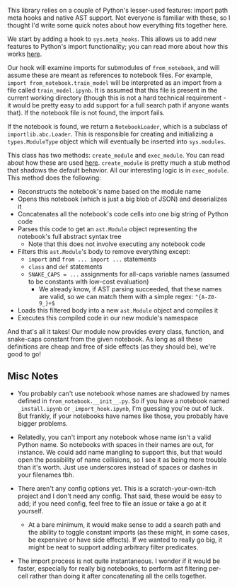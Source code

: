 This library relies on a couple of Python's lesser-used features: import path
meta hooks and native AST support. Not everyone is familiar with these, so I
thought I'd write some quick notes about how everything fits together here.

We start by adding a hook to `sys.meta_hooks`. This allows us to add new
features to Python's import functionality; you can read more about how this
works [here](https://docs.python.org/3/reference/import.html#the-meta-path).

Our hook will examine imports for submodules of `from_notebook`, and will
assume these are meant as references to notebook files. For example, `import
from_notebook.train_model` will be interpreted as an import from a file called
`train_model.ipynb`. It is assumed that this file is present in the current
working directory (though this is not a hard technical requirement - it would
be pretty easy to add support for a full search path if anyone wants that). If
the notebook file is not found, the import fails.

If the notebook is found, we return a `NotebookLoader`, which is a subclass of
`importlib.abc.Loader`. This is responsible for creating and initializing a
`types.ModuleType` object which will eventually be inserted into `sys.modules`.

This class has two methods: `create_module` and `exec_module`. You can read
about how these are used [here](https://docs.python.org/3/reference/import.html#loading).
`create_module` is pretty much a stub method that shadows the default behavior.
All our interesting logic is in `exec_module`. This method does the following:

* Reconstructs the notebook's name based on the module name
* Opens this notebook (which is just a big blob of JSON) and deserializes it
* Concatenates all the notebook's code cells into one big string of Python code
* Parses this code to get an `ast.Module` object representing the notebook's full abstract syntax tree
  * Note that this does not involve executing any notebook code
* Filters this `ast.Module`'s body to remove everything except:
  * `import` and `from ... import ...` statements
  * `class` and `def` statements
  * `SNAKE_CAPS = ...` assignments for all-caps variable names (assumed to be constants with low-cost evaluation)
    * We already know, if AST parsing succeeded, that these names are valid, so we can match them with a simple regex: `^{A-Z0-9_}+$`
* Loads this filtered body into a new `ast.Module` object and compiles it
* Executes this compiled code in our new module's namespace

And that's all it takes! Our module now provides every class, function, and
snake-caps constant from the given notebook. As long as all these definitions
are cheap and free of side effects (as they should be), we're good to go!

## Misc Notes

* You probably can't use notebook whose names are shadowed by names defined in
  `from_notebook.__init__.py`. So if you have a notebook named `_install.ipynb`
  or `_import_hook.ipynb`, I'm guessing you're out of luck. But frankly, if
  your notebooks have names like those, you probably have bigger problems.
  
* Relatedly, you can't import any notebook whose name isn't a valid Python name. So notebooks with spaces in their names are out, for instance. We could add name mangling to support this, but that would open the possibility of name collisions, so I see it as being more trouble than it's worth. Just use underscores instead of spaces or dashes in your filenames tbh.

* There aren't any config options yet. This is a scratch-your-own-itch project
  and I don't need any config. That said, these would be easy to add; if you
  need config, feel free to file an issue or take a go at it yourself.

  * At a bare minimum, it would make sense to add a search path and the ability
    to toggle constant imports (as these might, in some cases, be expensive or
    have side effects). If we wanted to really go big, it might be neat to
    support adding arbitrary filter predicates.

* The import process is not quite instantaneous. I wonder if it would be
  faster, especially for really big notebooks, to perform ast filtering
  per-cell rather than doing it after concatenating all the cells together.
